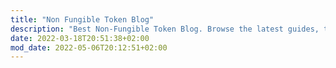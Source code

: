 ```yaml
---
title: "Non Fungible Token Blog"
description: "Best Non-Fungible Token Blog. Browse the latest guides, tips and tricks, ai art and articles. Created for beginners looking to get started with NFT."
date: 2022-03-18T20:51:38+02:00
mod_date: 2022-05-06T20:12:51+02:00
---
```

